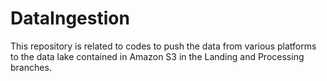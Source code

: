 # DataIngestion
This repository is related to codes to push the data from various platforms to the data lake contained in Amazon S3 in the Landing and Processing branches.
